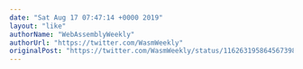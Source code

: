 ```yaml
---
date: "Sat Aug 17 07:47:14 +0000 2019"
layout: "like"
authorName: "WebAssemblyWeekly"
authorUrl: "https://twitter.com/WasmWeekly"
originalPost: "https://twitter.com/WasmWeekly/status/1162631958645673985"
---
```

